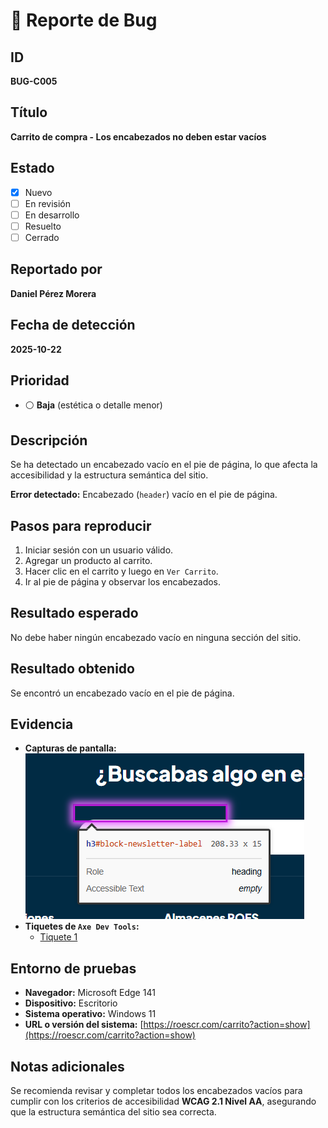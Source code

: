 # 🐞 Reporte de Bug

## ID  
**BUG-C005**

## Título  
**Carrito de compra - Los encabezados no deben estar vacíos**

## Estado  
- [x] Nuevo  
- [ ] En revisión  
- [ ] En desarrollo  
- [ ] Resuelto  
- [ ] Cerrado  

## Reportado por  
**Daniel Pérez Morera**

## Fecha de detección  
**2025-10-22**

## Prioridad  
- ⚪ **Baja** (estética o detalle menor)

## Descripción  
Se ha detectado un encabezado vacío en el pie de página, lo que afecta la accesibilidad y la estructura semántica del sitio.

**Error detectado:** Encabezado (`header`) vacío en el pie de página.

## Pasos para reproducir  
1. Iniciar sesión con un usuario válido.  
2. Agregar un producto al carrito.  
3. Hacer clic en el carrito y luego en `Ver Carrito`.  
4. Ir al pie de página y observar los encabezados.

## Resultado esperado  
No debe haber ningún encabezado vacío en ninguna sección del sitio.

## Resultado obtenido  
Se encontró un encabezado vacío en el pie de página.

## Evidencia  
- **Capturas de pantalla:**  
  ![Error 5](./Error5.png)  
- **Tiquetes de `Axe Dev Tools`:**  
  - [Tiquete 1](https://axe.deque.com/issues/65708b3a-2b49-47e4-921f-a3fab5d1ac2d)

## Entorno de pruebas  
- **Navegador:** Microsoft Edge 141  
- **Dispositivo:** Escritorio  
- **Sistema operativo:** Windows 11  
- **URL o versión del sistema:** [https://roescr.com/carrito?action=show](https://roescr.com/carrito?action=show)

## Notas adicionales  
Se recomienda revisar y completar todos los encabezados vacíos para cumplir con los criterios de accesibilidad **WCAG 2.1 Nivel AA**, asegurando que la estructura semántica del sitio sea correcta.
